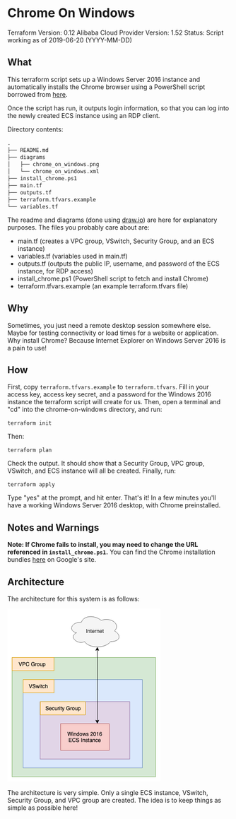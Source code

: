 # Chrome On Windows

Terraform Version: 0.12
Alibaba Cloud Provider Version: 1.52
Status: Script working as of 2019-06-20 (YYYY-MM-DD)

## What

This terraform script sets up a Windows Server 2016 instance and automatically installs the Chrome browser using a PowerShell script borrowed from [here](https://medium.com/@uqualio/how-to-install-chrome-on-windows-with-powershell-290e7346271). 

Once the script has run, it outputs login information, so that you can log into the newly created ECS instance using an RDP client.

Directory contents:

```
.
├── README.md
├── diagrams
│   ├── chrome_on_windows.png
│   └── chrome_on_windows.xml
├── install_chrome.ps1
├── main.tf
├── outputs.tf
├── terraform.tfvars.example
└── variables.tf
```

The readme and diagrams (done using [draw.io](https://about.draw.io/)) are here for explanatory purposes. The files you probably care about are:

- main.tf (creates a VPC group, VSwitch, Security Group, and an ECS instance)
- variables.tf (variables used in main.tf)
- outputs.tf (outputs the public IP, username, and password of the ECS instance, for RDP access)
- install_chrome.ps1 (PowerShell script to fetch and install Chrome)
- terraform.tfvars.example (an example terraform.tfvars file)

## Why

Sometimes, you just need a remote desktop session somewhere else. Maybe for testing connectivity or load times for a website or application. Why install Chrome? Because Internet Explorer on Windows Server 2016 is a pain to use!

## How

First, copy `terraform.tfvars.example` to `terraform.tfvars`. Fill in your access key, access key secret, and a password for the Windows 2016 instance the terraform script will create for us. Then, open a terminal and "cd" into the chrome-on-windows directory, and run:

```
terraform init
```

Then:

```
terraform plan
```

Check the output. It should show that a Security Group, VPC group, VSwitch, and ECS instance will all be created. Finally, run:

```
terraform apply
```

Type "yes" at the prompt, and hit enter. That's it! In a few minutes you'll have a working Windows Server 2016 desktop, with Chrome preinstalled.

## Notes and Warnings

**Note: If Chrome fails to install, you may need to change the URL referenced in `install_chrome.ps1`.** You can find the Chrome installation bundles [here](https://cloud.google.com/chrome-enterprise/browser/download/#download) on Google's site.

## Architecture

The architecture for this system is as follows:

![Windows Server 2016 on Alibaba Cloud](diagrams/chrome_on_windows.png)

The architecture is very simple. Only a single ECS instance, VSwitch, Security Group, and VPC group are created. The idea is to keep things as simple as possible here!